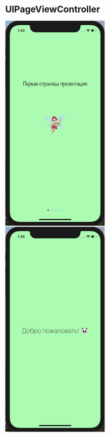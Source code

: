 # UIPageViewController
![Иллюстрация к проекту](https://github.com/nikakoda/UIPageViewController/blob/master/Screenshots/screen1.png)
![Иллюстрация к проекту](https://github.com/nikakoda/UIPageViewController/blob/master/Screenshots/screen2.png)
